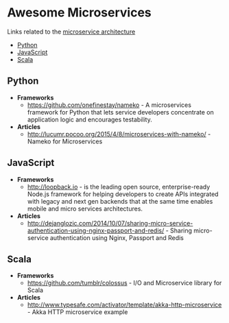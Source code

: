 # Awesome Microservices

Links related to the [microservice architecture](http://microservices.io)

+ [Python](#python)
+ [JavaScript](#javascript)
+ [Scala](#scala)

## Python

+ **Frameworks**
  + https://github.com/onefinestay/nameko - A microservices framework for Python that lets service developers            concentrate on application logic and encourages testability.
+ **Articles**
  + http://lucumr.pocoo.org/2015/4/8/microservices-with-nameko/ - Nameko for Microservices 

## JavaScript

+ **Frameworks**
  + http://loopback.io - is the leading open source, enterprise-ready Node.js framework for helping developers to        create APIs integrated with legacy and next gen backends that at the same time enables mobile and micro services     architectures.
+ **Articles**
  + http://dejanglozic.com/2014/10/07/sharing-micro-service-authentication-using-nginx-passport-and-redis/ - Sharing     micro-service authentication using Nginx, Passport and Redis


## Scala

+ **Frameworks**
  + https://github.com/tumblr/colossus - I/O and Microservice library for Scala
+ **Articles**
  + http://www.typesafe.com/activator/template/akka-http-microservice - Akka HTTP microservice example

